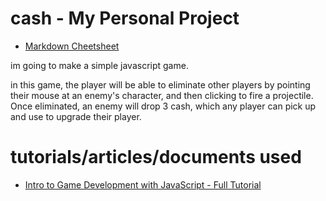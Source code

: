 # cash - My Personal Project
- [Markdown Cheetsheet](https://github.com/adam-p/markdown-here/wiki/Markdown-Cheatsheet)

im going to make a simple javascript game.

in this game, the player will be able to eliminate other players by pointing their mouse at an enemy's character, and then clicking to fire a projectile. Once eliminated, an enemy will drop 3 cash, which any player can pick up and use to upgrade their player.

# tutorials/articles/documents used
- [Intro to Game Development with JavaScript - Full Tutorial](https://www.youtube.com/watch?v=3EMxBkqC4z0)
